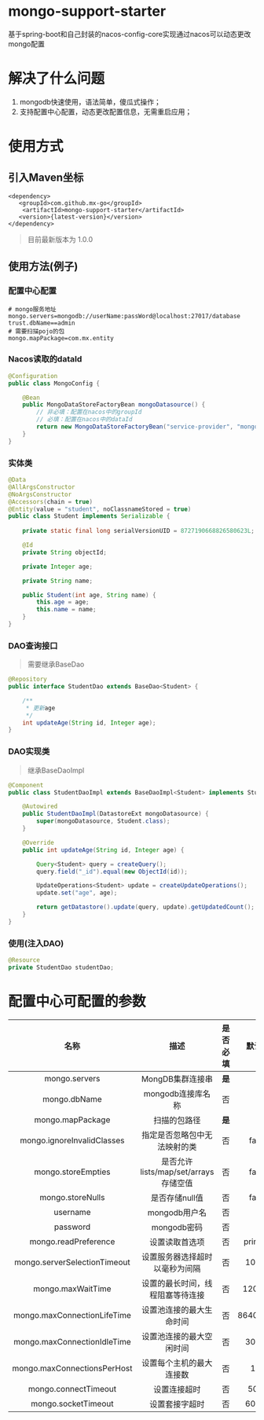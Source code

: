# mongo-support-starter

基于spring-boot和自己封装的nacos-config-core实现通过nacos可以动态更改mongo配置

# 解决了什么问题

1. mongodb快速使用，语法简单，傻瓜式操作；
2. 支持配置中心配置，动态更改配置信息，无需重启应用；

# 使用方式

## 引入Maven坐标

```properties
<dependency>
   <groupId>com.github.mx-go</groupId>
    <artifactId>mongo-support-starter</artifactId>
   <version>{latest-version}</version>
</dependency>
```

> 目前最新版本为 1.0.0

## 使用方法(例子)

### 配置中心配置

```properties
# mongo服务地址
mongo.servers=mongodb://userName:passWord@localhost:27017/database
trust.dbName==admin
# 需要扫描pojo的包
mongo.mapPackage=com.mx.entity
```

### Nacos读取的dataId

```java
@Configuration
public class MongoConfig {

    @Bean
    public MongoDataStoreFactoryBean mongoDatasource() {
        // 非必填：配置在nacos中的groupId
        // 必填：配置在nacos中的dataId
        return new MongoDataStoreFactoryBean("service-provider", "mongo.properties");
    }
}
```

### 实体类

```java
@Data
@AllArgsConstructor
@NoArgsConstructor
@Accessors(chain = true)
@Entity(value = "student", noClassnameStored = true)
public class Student implements Serializable {
  
    private static final long serialVersionUID = 8727190668826580623L;

    @Id
    private String objectId;

    private Integer age;

    private String name;

    public Student(int age, String name) {
        this.age = age;
        this.name = name;
    }
}
```

### DAO查询接口

> 需要继承BaseDao

```java
@Repository
public interface StudentDao extends BaseDao<Student> {

    /**
     * 更新age
     */
    int updateAge(String id, Integer age);
}
```

### DAO实现类

> 继承BaseDaoImpl

```java
@Component
public class StudentDaoImpl extends BaseDaoImpl<Student> implements StudentDao {

    @Autowired
    public StudentDaoImpl(DatastoreExt mongoDatasource) {
        super(mongoDatasource, Student.class);
    }

    @Override
    public int updateAge(String id, Integer age) {

        Query<Student> query = createQuery();
        query.field("_id").equal(new ObjectId(id));

        UpdateOperations<Student> update = createUpdateOperations();
        update.set("age", age);

        return getDatastore().update(query, update).getUpdatedCount();
    }
}
```

### 使用(注入DAO)

```java
@Resource
private StudentDao studentDao;
```

# 配置中心可配置的参数

|             名称             |                 描述                 | 是否必填 |  默认值  |
| :--------------------------: | :----------------------------------: | :------: | :------: |
|        mongo.servers         |           MongDB集群连接串           |  **是**  |          |
|         mongo.dbName         |          mongodb连接库名称           |    否    |          |
|       mongo.mapPackage       |             扫描的包路径             |  **是**  |          |
|  mongo.ignoreInvalidClasses  |     指定是否忽略包中无法映射的类     |    否    |  false   |
|      mongo.storeEmpties      | 是否允许lists/map/set/arrays存储空值 |    否    |  false   |
|       mongo.storeNulls       |            是否存储null值            |    否    |  false   |
|           username           |            mongodb用户名             |    否    |          |
|           password           |             mongodb密码              |    否    |          |
|     mongo.readPreference     |            设置读取首选项            |    否    | primary  |
| mongo.serverSelectionTimeout |    设置服务器选择超时以毫秒为间隔    |    否    |  10000   |
|      mongo.maxWaitTime       |   设置的最长时间，线程阻塞等待连接   |    否    |  120000  |
| mongo.maxConnectionLifeTime  |       设置池连接的最大生命时间       |    否    | 86400000 |
| mongo.maxConnectionIdleTime  |       设置池连接的最大空闲时间       |    否    |  30000   |
| mongo.maxConnectionsPerHost  |       设置每个主机的最大连接数       |    否    |   100    |
|     mongo.connectTimeout     |             设置连接超时             |    否    |   5000   |
|     mongo.socketTimeout      |            设置套接字超时            |    否    |  60000   |